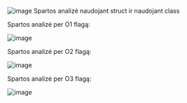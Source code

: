 ![image](https://user-images.githubusercontent.com/31890930/205245552-cae40d8e-5ffd-4e8f-9caa-67bbc0a9a432.png)
Spartos analizė naudojant struct ir naudojant class

Spartos analizė per O1 flagą:

![image](https://user-images.githubusercontent.com/31890930/207893295-3973b199-c1ce-416f-92dc-115400b40a7e.png)


Spartos analizė per O2 flagą:

![image](https://user-images.githubusercontent.com/31890930/207893652-4ddee3be-01e5-4c9b-960d-c1b55f3f87ee.png)

Spartos analizė per O3 flagą:

![image](https://user-images.githubusercontent.com/31890930/207894162-a29c1f0d-227e-476a-a812-0f96a35ae007.png)

